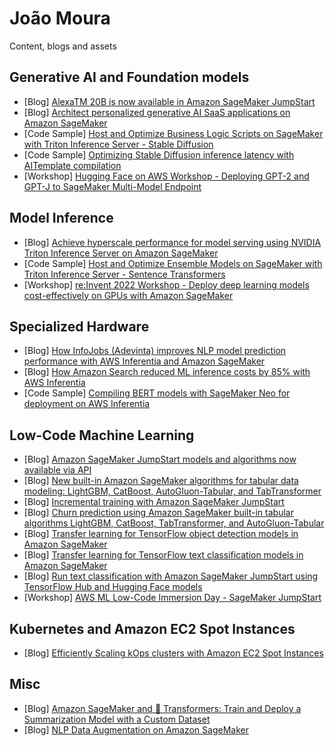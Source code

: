 
# João Moura
Content, blogs and assets

## Generative AI and Foundation models
* [Blog] [AlexaTM 20B is now available in Amazon SageMaker JumpStart](https://aws.amazon.com/blogs/machine-learning/alexatm-20b-is-now-available-in-amazon-sagemaker-jumpstart/)
* [Blog] [Architect personalized generative AI SaaS applications on Amazon SageMaker](https://aws.amazon.com/blogs/machine-learning/architect-personalized-generative-ai-saas-applications-on-amazon-sagemaker/)
* [Code Sample] [Host and Optimize Business Logic Scripts on SageMaker with Triton Inference Server - Stable Diffusion](https://github.com/aws/amazon-sagemaker-examples/tree/main/sagemaker-triton/business_logic_scripting/stable_diffusion)
* [Code Sample] [Optimizing Stable Diffusion inference latency with AITemplate compilation](https://github.com/joaopcm1996/stable-diffusion-aitemplate-sm)
* [Workshop] [Hugging Face on AWS Workshop - Deploying GPT-2 and GPT-J to SageMaker Multi-Model Endpoint](https://github.com/aws-samples/hugging-face-workshop/blob/main/endpoint/deploy_gpt2_gptj_mme.ipynb)

## Model Inference
* [Blog] [Achieve hyperscale performance for model serving using NVIDIA Triton Inference Server on Amazon SageMaker](https://aws.amazon.com/blogs/machine-learning/achieve-hyperscale-performance-for-model-serving-using-nvidia-triton-inference-server-on-amazon-sagemaker/)
* [Code Sample] [Host and Optimize Ensemble Models on SageMaker with Triton Inference Server - Sentence Transformers](https://github.com/aws/amazon-sagemaker-examples/tree/main/sagemaker-triton/business_logic_scripting/stable_diffusion)
* [Workshop] [re:Invent 2022 Workshop - Deploy deep learning models cost-effectively on GPUs with Amazon SageMaker](https://catalog.us-east-1.prod.workshops.aws/workshops/9d595a87-10ca-446a-bed7-f06ad8e0e463/en-US)

## Specialized Hardware
* [Blog] [How InfoJobs (Adevinta) improves NLP model prediction performance with AWS Inferentia and Amazon SageMaker](https://aws.amazon.com/blogs/machine-learning/how-infojobs-adevinta-improves-nlp-model-prediction-performance-with-aws-inferentia-and-amazon-sagemaker/)
* [Blog] [How Amazon Search reduced ML inference costs by 85% with AWS Inferentia](https://aws.amazon.com/blogs/machine-learning/how-amazon-search-reduced-ml-inference-costs-by-85-with-aws-inferentia/)
* [Code Sample] [Compiling BERT models with SageMaker Neo for deployment on AWS Inferentia](https://github.com/aws/amazon-sagemaker-examples/blob/main/sagemaker_neo_compilation_jobs/deploy_huggingface_model_on_Inf1_instance/inf1_bert_compile_and_deploy.ipynb)

## Low-Code Machine Learning
* [Blog] [Amazon SageMaker JumpStart models and algorithms now available via API](https://aws.amazon.com/blogs/machine-learning/amazon-sagemaker-jumpstart-models-and-algorithms-now-available-via-api/)
* [Blog] [New built-in Amazon SageMaker algorithms for tabular data modeling: LightGBM, CatBoost, AutoGluon-Tabular, and TabTransformer](https://aws.amazon.com/blogs/machine-learning/new-built-in-amazon-sagemaker-algorithms-for-tabular-data-modeling-lightgbm-catboost-autogluon-tabular-and-tabtransformer/)
* [Blog] [Incremental training with Amazon SageMaker JumpStart
](https://aws.amazon.com/blogs/machine-learning/incremental-training-with-amazon-sagemaker-jumpstart/)
* [Blog] [Churn prediction using Amazon SageMaker built-in tabular algorithms LightGBM, CatBoost, TabTransformer, and AutoGluon-Tabular](https://aws.amazon.com/blogs/machine-learning/churn-prediction-using-amazon-sagemaker-built-in-tabular-algorithms-lightgbm-catboost-tabtransformer-and-autogluon-tabular/)
* [Blog] [Transfer learning for TensorFlow object detection models in Amazon SageMaker](https://aws.amazon.com/blogs/machine-learning/transfer-learning-for-tensorflow-object-detection-models-in-amazon-sagemaker/)
* [Blog] [Transfer learning for TensorFlow text classification models in Amazon SageMaker](https://aws.amazon.com/blogs/machine-learning/transfer-learning-for-tensorflow-text-classification-models-in-amazon-sagemaker/)
* [Blog] [Run text classification with Amazon SageMaker JumpStart using TensorFlow Hub and Hugging Face models](https://aws.amazon.com/blogs/machine-learning/run-text-classification-with-amazon-sagemaker-jumpstart-using-tensorflow-hub-and-huggingface-models/)
* [Workshop] [AWS ML Low-Code Immersion Day - SageMaker JumpStart](https://catalog.us-east-1.prod.workshops.aws/workshops/f560a788-af64-4e5a-a02c-a6c88516ab02/en-US/horizontallab/jumpstart)

## Kubernetes and Amazon EC2 Spot Instances
* [Blog] [Efficiently Scaling kOps clusters with Amazon EC2 Spot Instances](https://aws.amazon.com/blogs/compute/efficiently-scaling-kops-clusters-with-amazon-ec2-spot-instances/)

## Misc
* [Blog] [Amazon SageMaker and 🤗 Transformers: Train and Deploy a Summarization Model with a Custom Dataset](https://towardsdatascience.com/amazon-sagemaker-and-transformers-train-and-deploy-a-summarization-model-with-a-custom-dataset-5efc589fedad)
* [Blog] [NLP Data Augmentation on Amazon SageMaker](https://towardsdatascience.com/nlp-data-augmentation-on-amazon-sagemaker-4d5b77b5512f)


